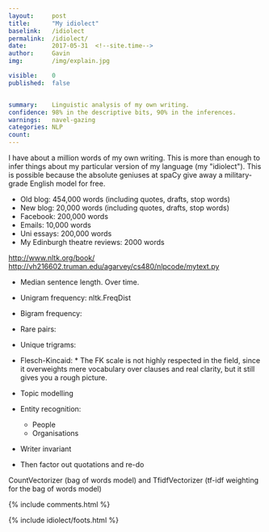 ```yaml
---
layout: 	post
title:  	"My idiolect"
baselink:	/idiolect
permalink:	/idiolect/
date:   	2017-05-31  <!--site.time-->
author:		Gavin	
img:		/img/explain.jpg

visible:	0
published: 	false


summary:	Linguistic analysis of my own writing. 
confidence: 98% in the descriptive bits, 90% in the inferences.
warnings: 	navel-gazing
categories: NLP
count: 		
---
```



I have about a million words of my own writing. This is more than enough to infer things about my particular version of my language (my "idiolect"). This is possible because the absolute geniuses at spaCy give away a military-grade English model for free.


* Old blog: 454,000 words (including quotes, drafts, stop words)
* New blog: 20,000 words (including quotes, drafts, stop words)
* Facebook: 200,000 words
* Emails: 10,000 words
* Uni essays: 200,000 words
* My Edinburgh theatre reviews: 2000 words


http://www.nltk.org/book/
http://vh216602.truman.edu/agarvey/cs480/nlpcode/mytext.py


* Median sentence length. Over time.
* Unigram frequency: nltk.FreqDist
* Bigram frequency:
* Rare pairs:  
* Unique trigrams:
* Flesch-Kincaid: * The FK scale is not highly respected in the field, since it overweights mere vocabulary over clauses and real clarity, but it still gives you a rough picture. 

* Topic modelling
* Entity recognition: 
	- People
	- Organisations
* Writer invariant

* Then factor out quotations and re-do

CountVectorizer (bag of words model) and TfidfVectorizer (tf-idf weighting for the bag of words model)






{%  include comments.html %}


{%  include idiolect/foots.html %}

